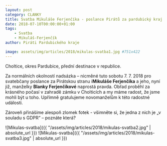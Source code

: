 ```yaml
---
layout: post
category: CLANKY
title: Svatba Mikuláše Ferjenčíka - poslance Pirátů za pardubický kraj
date: 2018-07-10T00:00:00+01:00  
tags: 
    - Svatba
    - Mikuláš-Ferjenčík
author: Piráti Pardubického kraje

image: assets/img/articles/2018/mikulas-svatba1.jpg #751x422
---
```


Choltice, okres Pardubice, přední destinace v republice.

Za normálních okolností nadsázka – nicměné tuto sobotu 7. 7. 2018 pro svatebčany poslance za Pirátskou stranu i**Mikuláše Ferjenčíka** a jeho, nyní již, manželky **Blanky Ferjenčíkové** naprostá pravda. Obřad proběhl za krásného počasí v zahradě zámku v Cholticích a my máme radost, že jsme mohli být u toho.
Upřímně gratulujeme novomanželům k této radostné události.

Zároveň přinášíme alespoň zlomek fotek - všimněte si, že jedna z nich je „v souladu s GDPR“ – poznáte která?


![Mikulas-svatba]({{ "/assets/img/articles/2018/mikulas-svatba2.jpg" | absolute_url }})
![Mikulas-svatba]({{ "/assets/img/articles/2018/mikulas-svatba3.jpg" | absolute_url }})






